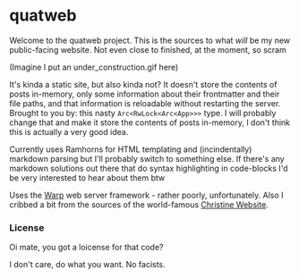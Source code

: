 quatweb
=======

Welcome to the quatweb project. This is the sources to what *will* be my new public-facing website. Not even close to finished, at the moment, so scram

(Imagine I put an under_construction.gif here)

It's kinda a static site, but also kinda not? It doesn't store the contents of posts in-memory, only some information about their frontmatter and their file paths, and that information is reloadable without restarting the server. Brought to you by: this nasty `Arc<RwLock<Arc<App>>>` type. I will probably change that and make it store the contents of posts in-memory, I don't think this is actually a very good idea.

Currently uses Ramhorns for HTML templating and (incindentally) markdown parsing but I'll probably switch to something else. If there's any markdown solutions out there that do syntax highlighting in code-blocks I'd be very interested to hear about them btw

Uses the [Warp](https://github.com/seanmonstar/warp) web server framework - rather poorly, unfortunately. Also I cribbed a bit from the sources of the world-famous [Christine Website](https://github.com/Xe/site).

### License

Oi mate, you got a loicense for that code?

I don't care, do what you want. No facists.